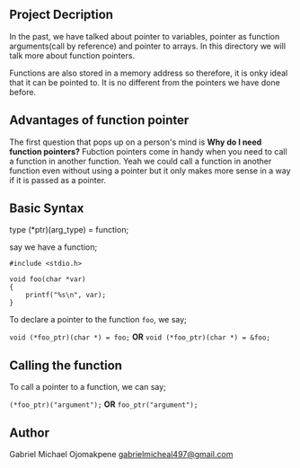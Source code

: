 ## Project Decription
In the past, we have talked about pointer to variables, pointer as function arguments(call by reference) and pointer to arrays. In this directory  we will talk more about function pointers. 

Functions are also stored in a memory address so therefore, it is onky ideal that it can be pointed to. It is no different from the pointers we have done before.

## Advantages of function pointer
The first question that pops up on a person's mind is __Why do I need function pointers?__ Fubction pointers come in handy when you need to call a function in another function. Yeah we could call a function in another function even without using a pointer but it only makes more sense in a way if it is passed as a pointer.

## Basic Syntax
type (*ptr)(arg_type) = function;

say we have a function;

```
#include <stdio.h>

void foo(char *var)
{
	printf("%s\n", var);
}
```

To declare a pointer to the function `foo`, we say;

`void (*foo_ptr)(char *) = foo;`
__OR__
`void (*foo_ptr)(char *) = &foo;`

## Calling the function
To call a pointer to a function, we can say;

`(*foo_ptr)("argument");`
__OR__
`foo_ptr("argument");`

## Author
Gabriel Michael Ojomakpene
gabrielmicheal497@gmail.com
